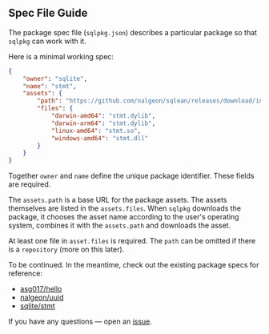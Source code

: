 ## Spec File Guide

The package spec file (`sqlpkg.json`) describes a particular package so that `sqlpkg` can work with it.

Here is a minimal working spec:

```json
{
    "owner": "sqlite",
    "name": "stmt",
    "assets": {
        "path": "https://github.com/nalgeon/sqlean/releases/download/incubator",
        "files": {
            "darwin-amd64": "stmt.dylib",
            "darwin-arm64": "stmt.dylib",
            "linux-amd64": "stmt.so",
            "windows-amd64": "stmt.dll"
        }
    }
}
```

Together `owner` and `name` define the unique package identifier. These fields are required.

The `assets.path` is a base URL for the package assets. The assets themselves are listed in the `assets.files`. When `sqlpkg` downloads the package, it chooses the asset name according to the user's operating system, combines it with the `assets.path` and downloads the asset.

At least one file in `asset.files` is required. The `path` can be omitted if there is a `repository` (more on this later).

To be continued. In the meantime, check out the existing package specs for reference:

-   [asg017/hello](https://github.com/nalgeon/sqlpkg/blob/main/pkg/asg017/hello.json)
-   [nalgeon/uuid](https://github.com/nalgeon/sqlpkg/blob/main/pkg/nalgeon/uuid.json)
-   [sqlite/stmt](https://github.com/nalgeon/sqlpkg/blob/main/pkg/sqlite/stmt.json)

If you have any questions — open an [issue](https://github.com/nalgeon/sqlpkg/issues/new).
